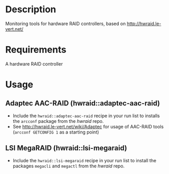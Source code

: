 Description
===========

Monitoring tools for hardware RAID controllers, based on http://hwraid.le-vert.net/


Requirements
============

A hardware RAID controller


Usage
=====

Adaptec AAC-RAID (hwraid::adaptec-aac-raid)
-------------------------------------------

* Include the `hwraid::adaptec-aac-raid` recipe in your run list to installs the `arcconf` package from the _hwraid_ repo.
* See http://hwraid.le-vert.net/wiki/Adaptec for usage of AAC-RAID tools (`arcconf GETCONFIG 1` as a starting point)

LSI MegaRAID (hwraid::lsi-megaraid)
-----------------------------------

* Include the `hwraid::lsi-megaraid` recipe in your run list to install the packages `megacli` and `megactl` from the _hwraid_ repo.